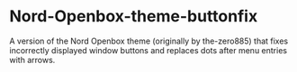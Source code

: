 # Nord-Openbox-theme-buttonfix
A version of the Nord Openbox theme (originally by the-zero885) that fixes incorrectly displayed window buttons and replaces dots after menu entries with arrows.
